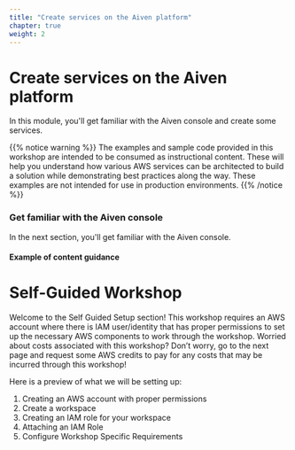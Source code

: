 ```yaml
---
title: "Create services on the Aiven platform"
chapter: true
weight: 2
---
```


# Create services on the Aiven platform 

In this module, you'll get familiar with the Aiven console and create some services.

{{% notice warning %}}
The examples and sample code provided in this workshop are intended to be consumed as instructional content. These will help you understand how various AWS services can be architected to build a solution while demonstrating best practices along the way. These examples are not intended for use in production environments.
{{% /notice %}}

### Get familiar with the Aiven console
In the next section, you'll get familiar with the Aiven console.


#### Example of content guidance

# Self-Guided Workshop


Welcome to the Self Guided Setup section! This workshop requires an AWS account where there is IAM user/identity that has proper permissions to set up the necessary AWS components to work through the workshop. Worried about costs associated with this workshop? Don’t worry, go to the next page and request some AWS credits to pay for any costs that may be incurred through this workshop!

Here is a preview of what we will be setting up:

<ol>
    <li>Creating an AWS account with proper permissions</li>
    <li>Create a workspace</li>
    <li>Creating an IAM role for your workspace</li>
    <li>Attaching an IAM Role</li>
    <li>Configure Workshop Specific Requirements</li>
</ol>
